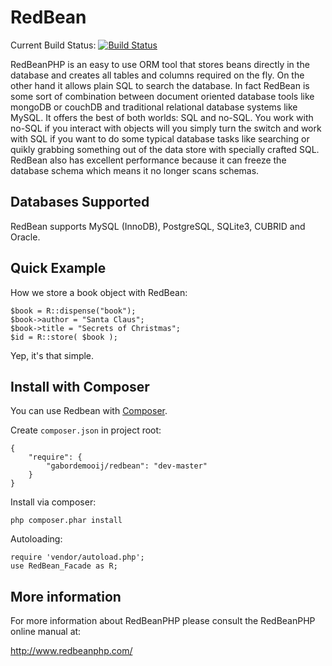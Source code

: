 RedBean
===========

Current Build Status:
[![Build Status](https://secure.travis-ci.org/gabordemooij/redbean.png)](http://travis-ci.org/gabordemooij/redbean)

RedBeanPHP is an easy to use ORM tool that stores beans directly in the
database and creates all tables and columns required on the fly.
On the other hand it allows plain SQL to search the database. In fact
RedBean is some sort of combination between document oriented database
tools like mongoDB or couchDB and traditional relational database systems
like MySQL. It offers the best of both worlds: SQL and no-SQL. You work
with no-SQL if you interact with objects will you simply turn the switch
and work with SQL if you want to do some typical database tasks like
searching or quikly grabbing something out of the data store with
specially crafted SQL. RedBean also has excellent performance because it
can freeze the database schema which means it no longer scans schemas.

Databases Supported
-------------------

RedBean supports MySQL (InnoDB), PostgreSQL, SQLite3, CUBRID and Oracle.

Quick Example
-------------

How we store a book object with RedBean:

	$book = R::dispense("book");
	$book->author = "Santa Claus";
	$book->title = "Secrets of Christmas";
	$id = R::store( $book );

Yep, it's that simple.

Install with Composer
------------------------
You can use Redbean with [Composer](http://getcomposer.org/).

Create `composer.json` in project root:

	{
    	"require": {
        	"gabordemooij/redbean": "dev-master"
    	}
	}
	

Install via composer:

	php composer.phar install

Autoloading:

	require 'vendor/autoload.php';
	use RedBean_Facade as R;


More information
----------------

For more information about RedBeanPHP please consult
the RedBeanPHP online manual at:

http://www.redbeanphp.com/

